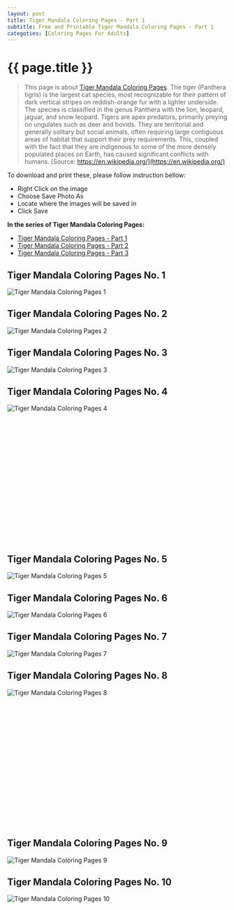 ```yaml
---
layout: post
title: Tiger Mandala Coloring Pages - Part 1
subtitle: Free and Printable Tiger Mandala Coloring Pages - Part 1
categoties: [Coloring Pages For Adults]
---
```

{{ page.title }}
================
> This page is about [Tiger Mandala Coloring Pages](https://freecoloringpages.github.io/). The tiger (Panthera tigris) is the largest cat species, most recognizable for their pattern of dark vertical stripes on reddish-orange fur with a lighter underside. The species is classified in the genus Panthera with the lion, leopard, jaguar, and snow leopard. Tigers are apex predators, primarily preying on ungulates such as deer and bovids. They are territorial and generally solitary but social animals, often requiring large contiguous areas of habitat that support their prey requirements. This, coupled with the fact that they are indigenous to some of the more densely populated places on Earth, has caused significant conflicts with humans. [Source: https://en.wikipedia.org/](https://en.wikipedia.org/)

To download and print these, please follow instruction bellow:
* Right Click on the image 
* Choose Save Photo As 
* Locate where the images will be saved in 
* Click Save

**In the series of Tiger Mandala Coloring Pages:**

* [Tiger Mandala Coloring Pages - Part 1](https://freecoloringpages.github.io/2017/11/28/Tiger-Mandala-Coloring-Pages-part-1.html)
* [Tiger Mandala Coloring Pages - Part 2](https://freecoloringpages.github.io/2017/11/28/Tiger-Mandala-Coloring-Pages-part-2.html)
* [Tiger Mandala Coloring Pages - Part 3](https://freecoloringpages.github.io/2017/11/28/Tiger-Mandala-Coloring-Pages-part-3.html)

## Tiger Mandala Coloring Pages No. 1
![Tiger Mandala Coloring Pages 1](https://freecoloringpages.github.io/img1/Tiger-Mandala-Coloring-Pages%20(1).jpg "Tiger Mandala Coloring Pages 1")

## Tiger Mandala Coloring Pages No. 2
![Tiger Mandala Coloring Pages 2](https://freecoloringpages.github.io/img1/Tiger-Mandala-Coloring-Pages%20(2).jpg "Tiger Mandala Coloring Pages 2")

## Tiger Mandala Coloring Pages No. 3
![Tiger Mandala Coloring Pages 3](https://freecoloringpages.github.io/img1/Tiger-Mandala-Coloring-Pages%20(3).jpg "Tiger Mandala Coloring Pages 3")

## Tiger Mandala Coloring Pages No. 4
![Tiger Mandala Coloring Pages 4](https://freecoloringpages.github.io/img1/Tiger-Mandala-Coloring-Pages%20(4).jpg "Tiger Mandala Coloring Pages 4")

<script async src="//pagead2.googlesyndication.com/pagead/js/adsbygoogle.js"></script><!-- Texxtonly --><ins class="adsbygoogle" style="display:inline-block;width:336px;height:280px" data-ad-client="ca-pub-6753140515841889" data-ad-slot="3207852233"></ins><script>(adsbygoogle = window.adsbygoogle || []).push({}); </script>

## Tiger Mandala Coloring Pages No. 5
![Tiger Mandala Coloring Pages 5](https://freecoloringpages.github.io/img1/Tiger-Mandala-Coloring-Pages%20(5).jpg "Tiger Mandala Coloring Pages 5")

## Tiger Mandala Coloring Pages No. 6
![Tiger Mandala Coloring Pages 6](https://freecoloringpages.github.io/img1/Tiger-Mandala-Coloring-Pages%20(6).jpg "Tiger Mandala Coloring Pages 6")

## Tiger Mandala Coloring Pages No. 7
![Tiger Mandala Coloring Pages 7](https://freecoloringpages.github.io/img1/Tiger-Mandala-Coloring-Pages%20(7).jpg "Tiger Mandala Coloring Pages 7")

## Tiger Mandala Coloring Pages No. 8
![Tiger Mandala Coloring Pages 8](https://freecoloringpages.github.io/img1/Tiger-Mandala-Coloring-Pages%20(8).jpg "Tiger Mandala Coloring Pages 8")

<script async src="//pagead2.googlesyndication.com/pagead/js/adsbygoogle.js"></script><!-- Texxtonly --><ins class="adsbygoogle" style="display:inline-block;width:336px;height:280px" data-ad-client="ca-pub-6753140515841889" data-ad-slot="3207852233"></ins><script>(adsbygoogle = window.adsbygoogle || []).push({}); </script>

## Tiger Mandala Coloring Pages No. 9
![Tiger Mandala Coloring Pages 9](https://freecoloringpages.github.io/img1/Tiger-Mandala-Coloring-Pages%20(9).jpg "Tiger Mandala Coloring Pages 9")

## Tiger Mandala Coloring Pages No. 10
![Tiger Mandala Coloring Pages 10](https://freecoloringpages.github.io/img1/Tiger-Mandala-Coloring-Pages%20(10).jpg "Tiger Mandala Coloring Pages 10")

